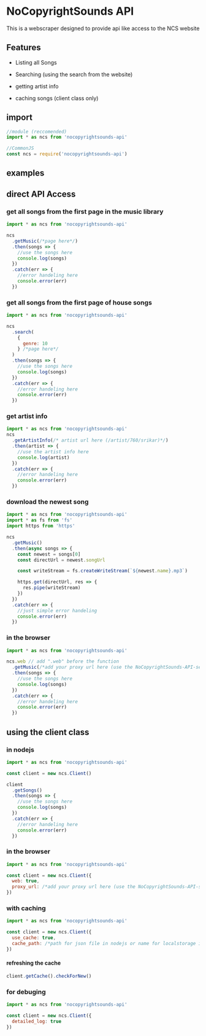 # NoCopyrightSounds API

This is a webscraper designed to provide api like access to the NCS website

## Features

- Listing all Songs
- Searching (using the search from the website)
- getting artist info

- caching songs (client class only)

## import

```js
//module (reccomended)
import * as ncs from 'nocopyrightsounds-api'

//CommonJS
const ncs = require('nocopyrightsounds-api')
```

## examples

## direct API Access

### get all songs from the first page in the music library

```js
import * as ncs from 'nocopyrightsounds-api'

ncs
  .getMusic(/*page here*/)
  .then(songs => {
    //use the songs here
    console.log(songs)
  })
  .catch(err => {
    //error handeling here
    console.error(err)
  })
```

### get all songs from the first page of house songs

```js
import * as ncs from 'nocopyrightsounds-api'

ncs
  .search(
    {
      genre: 10
    } /*page here*/
  )
  .then(songs => {
    //use the songs here
    console.log(songs)
  })
  .catch(err => {
    //error handeling here
    console.error(err)
  })
```

### get artist info

```js
import * as ncs from 'nocopyrightsounds-api'
ncs
  .getArtistInfo(/* artist url here (/artist/760/srikar)*/)
  .then(artist => {
    //use the artist info here
    console.log(artist)
  })
  .catch(err => {
    //error handeling here
    console.error(err)
  })
```

### download the newest song

```js
import * as ncs from 'nocopyrightsounds-api'
import * as fs from 'fs'
import https from 'https'

ncs
  .getMusic()
  .then(async songs => {
    const newest = songs[0]
    const directUrl = newest.songUrl

    const writeStream = fs.createWriteStream(`${newest.name}.mp3`)

    https.get(directUrl, res => {
      res.pipe(writeStream)
    })
  })
  .catch(err => {
    //just simple error handeling
    console.error(err)
  })
```

### in the browser

```js
import * as ncs from 'nocopyrightsounds-api'

ncs.web // add ".web" before the function
  .getMusic(/*add your proxy url here (use the NoCopyrightSounds-API-server found on npm)*/, /*page here*/)
  .then(songs => {
    //use the songs here
    console.log(songs)
  })
  .catch(err => {
    //error handeling here
    console.error(err)
  })
```

## using the client class

### in nodejs

```js
import * as ncs from 'nocopyrightsounds-api'

const client = new ncs.Client()

client
  .getSongs()
  .then(songs => {
    //use the songs here
    console.log(songs)
  })
  .catch(err => {
    //error handeling here
    console.error(err)
  })
```

### in the browser

```js
import * as ncs from 'nocopyrightsounds-api'

const client = new ncs.Client({
  web: true,
  proxy_url: /*add your proxy url here (use the NoCopyrightSounds-API-server found on npm)*/
})
```

### with caching

```js
import * as ncs from 'nocopyrightsounds-api'

const client = new ncs.Client({
  use_cache: true,
  cache_path: /*path for json file in nodejs or name for localstorage in browser*/
})
```

#### refreshing the cache

```js
client.getCache().checkForNew()
```

### for debuging

```js
import * as ncs from 'nocopyrightsounds-api'

const client = new ncs.Client({
  detailed_log: true
})
```
